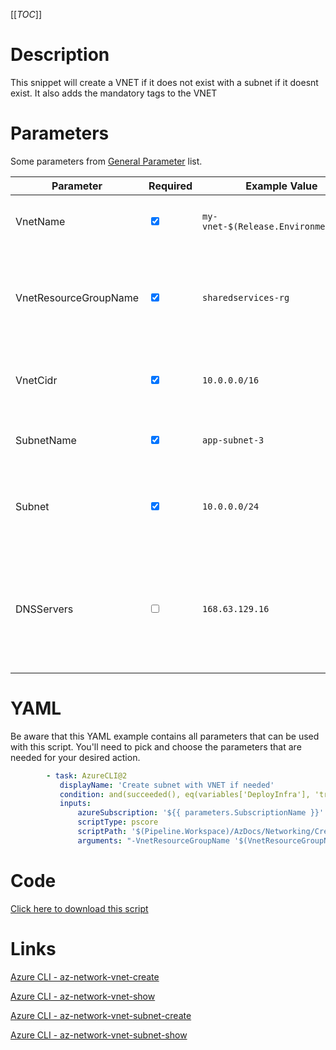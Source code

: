 [[_TOC_]]

# Description

This snippet will create a VNET if it does not exist with a subnet if it doesnt exist. It also adds the mandatory tags to the VNET

# Parameters

Some parameters from [General Parameter](/Azure/Azure-CLI-Snippets) list.

| Parameter             | Required                        | Example Value                        | Description                                                                                                              |
| --------------------- | ------------------------------- | ------------------------------------ | ------------------------------------------------------------------------------------------------------------------------ |
| VnetName              | <input type="checkbox" checked> | `my-vnet-$(Release.EnvironmentName)` | The name of the VNET to use for your resource.                                                                           |
| VnetResourceGroupName | <input type="checkbox" checked> | `sharedservices-rg`                  | The ResourceGroup where your VNET resides in. If you are unsure use `sharedservices-rg`                                  |
| VnetCidr              | <input type="checkbox" checked> | `10.0.0.0/16`                        | The VNET address space to create. This uses the CIDR notation.                                                           |
| SubnetName            | <input type="checkbox" checked> | `app-subnet-3`                       | The name to use for the subnet to create.                                                                                |
| Subnet                | <input type="checkbox" checked> | `10.0.0.0/24`                        | The subnet identifier for the subnet to create. This uses the CIDR notation.                                             |
| DNSServers            | <input type="checkbox">         | `168.63.129.16`                      | Space separated list of DNS servers. This defauts to `168.63.129.16` (the default private endpoint DNS server for Azure) |

# YAML

Be aware that this YAML example contains all parameters that can be used with this script. You'll need to pick and choose the parameters that are needed for your desired action.

```yaml
        - task: AzureCLI@2
           displayName: 'Create subnet with VNET if needed'
           condition: and(succeeded(), eq(variables['DeployInfra'], 'true'))
           inputs:
               azureSubscription: '${{ parameters.SubscriptionName }}'
               scriptType: pscore
               scriptPath: '$(Pipeline.Workspace)/AzDocs/Networking/Create-subnet-with-VNET-if-needed.ps1'
               arguments: "-VnetResourceGroupName '$(VnetResourceGroupName)' -VnetName '$(VnetName)' -VnetCidr '$(VnetCidr)' -SubnetName '$(SubnetName)' -Subnet '$(Subnet)' -DNSServers '$(DNSServers)' -ResourceTags $(ResourceTags)"
```

# Code

[Click here to download this script](../../../../src/Networking/Create-subnet-with-VNET-if-needed.ps1)

# Links

[Azure CLI - az-network-vnet-create](https://docs.microsoft.com/en-us/cli/azure/network/vnet?view=azure-cli-latest#az-network-vnet-create)

[Azure CLI - az-network-vnet-show](https://docs.microsoft.com/en-us/cli/azure/network/vnet?view=azure-cli-latest#az-network-vnet-show)

[Azure CLI - az-network-vnet-subnet-create](https://docs.microsoft.com/en-us/cli/azure/network/vnet/subnet?view=azure-cli-latest#az-network-vnet-subnet-create)

[Azure CLI - az-network-vnet-subnet-show](https://docs.microsoft.com/en-us/cli/azure/network/vnet/subnet?view=azure-cli-latest#az-network-vnet-subnet-show)
